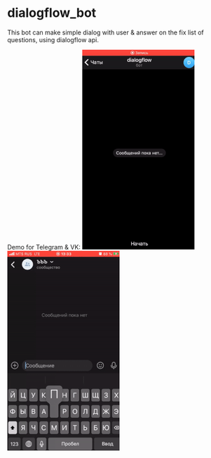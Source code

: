 # dialogflow_bot

This bot can make simple dialog with user & answer on the fix list of questions, using dialogflow api. 

Demo for Telegram & VK:
![](telegram_small.gif) ![](vk_small.gif)


